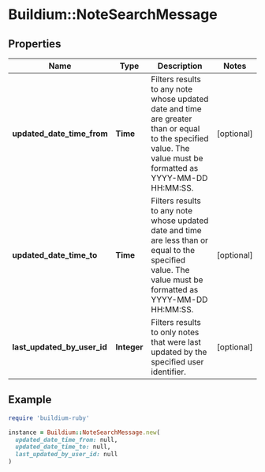 # Buildium::NoteSearchMessage

## Properties

| Name | Type | Description | Notes |
| ---- | ---- | ----------- | ----- |
| **updated_date_time_from** | **Time** | Filters results to any note whose updated date and time are greater than or equal to the specified value. The value must be formatted as YYYY-MM-DD HH:MM:SS. | [optional] |
| **updated_date_time_to** | **Time** | Filters results to any note whose updated date and time are less than or equal to the specified value. The value must be formatted as YYYY-MM-DD HH:MM:SS. | [optional] |
| **last_updated_by_user_id** | **Integer** | Filters results to only notes that were last updated by the specified user identifier. | [optional] |

## Example

```ruby
require 'buildium-ruby'

instance = Buildium::NoteSearchMessage.new(
  updated_date_time_from: null,
  updated_date_time_to: null,
  last_updated_by_user_id: null
)
```


